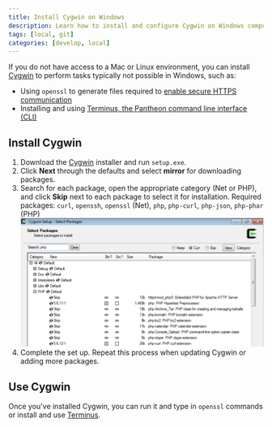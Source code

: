 ```yaml
---
title: Install Cygwin on Windows
description: Learn how to install and configure Cygwin on Windows computers for Pantheon sites.
tags: [local, git]
categories: [develop, local]
---
```

If you do not have access to a Mac or Linux environment, you can install [Cygwin](http://cygwin.com) to perform tasks typically not possible in Windows, such as:

* Using `openssl` to generate files required to [enable secure HTTPS communication](/docs/enable-https/)
* Installing and using [Terminus, the Pantheon command line interface (CLI)](https://github.com/pantheon-systems/cli)  

## Install Cygwin
1. Download the [Cygwin](http://cygwin.com/install.html) installer and run `setup.exe`.
2. Click **Next** through the defaults and select **mirror** for downloading packages.
3. Search for each package, open the appropriate category (Net or PHP), and click **Skip** next to each package to select it for installation. Required packages: `curl`, `openssh`, `openssl` (Net), `php`, `php-curl`, `php-json`, `php-phar` (PHP)
![Select openSSL package](/source/docs/assets/images/cygwin-select-packages.png)
4. Complete the set up. Repeat this process when updating Cygwin or adding more packages.

## Use Cygwin
Once you've installed Cygwin, you can run it and type in `openssl` commands or install and use [Terminus](/docs/terminus/).
